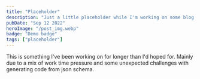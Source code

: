 ```yaml
---
title: "Placeholder"
description: "Just a little placeholder while I'm working on some blog posts"
pubDate: "Sep 12 2022"
heroImage: "/post_img.webp"
badge: "Demo badge"
tags: ["placeholder"]
---
```


This is something I've been working on for longer than I'd hoped for. Mainly due to a mix of work time pressure and
some unexpected challenges with generating code from json schema.
